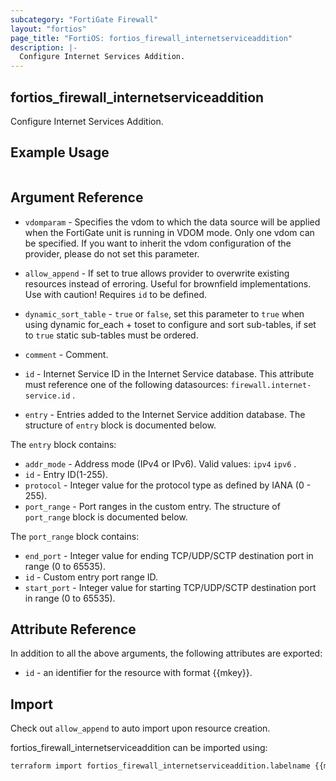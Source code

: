 ```yaml
---
subcategory: "FortiGate Firewall"
layout: "fortios"
page_title: "FortiOS: fortios_firewall_internetserviceaddition"
description: |-
  Configure Internet Services Addition.
---
```


## fortios_firewall_internetserviceaddition
Configure Internet Services Addition.

## Example Usage

```hcl

```

## Argument Reference
* `vdomparam` - Specifies the vdom to which the data source will be applied when the FortiGate unit is running in VDOM mode. Only one vdom can be specified. If you want to inherit the vdom configuration of the provider, please do not set this parameter.
* `allow_append` - If set to true allows provider to overwrite existing resources instead of erroring. Useful for brownfield implementations. Use with caution! Requires `id` to be defined.
* `dynamic_sort_table` - `true` or `false`, set this parameter to `true` when using dynamic for_each + toset to configure and sort sub-tables, if set to `true` static sub-tables must be ordered.

* `comment` - Comment.
* `id` - Internet Service ID in the Internet Service database. This attribute must reference one of the following datasources: `firewall.internet-service.id` .
* `entry` - Entries added to the Internet Service addition database. The structure of `entry` block is documented below.

The `entry` block contains:

* `addr_mode` - Address mode (IPv4 or IPv6). Valid values: `ipv4` `ipv6` .
* `id` - Entry ID(1-255).
* `protocol` - Integer value for the protocol type as defined by IANA (0 - 255).
* `port_range` - Port ranges in the custom entry. The structure of `port_range` block is documented below.

The `port_range` block contains:

* `end_port` - Integer value for ending TCP/UDP/SCTP destination port in range (0 to 65535).
* `id` - Custom entry port range ID.
* `start_port` - Integer value for starting TCP/UDP/SCTP destination port in range (0 to 65535).

## Attribute Reference

In addition to all the above arguments, the following attributes are exported:
* `id` - an identifier for the resource with format {{mkey}}.

## Import

Check out `allow_append` to auto import upon resource creation.

fortios_firewall_internetserviceaddition can be imported using:
```sh
terraform import fortios_firewall_internetserviceaddition.labelname {{mkey}}
```
